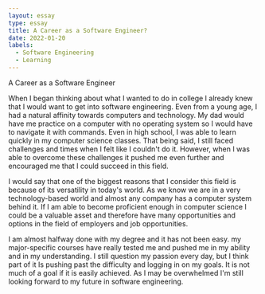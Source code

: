 ```yaml
---
layout: essay
type: essay
title: A Career as a Software Engineer? 
date: 2022-01-20
labels:
  - Software Engineering
  - Learning
---
```


A Career as a Software Engineer

When I began thinking about what I wanted to do in college I  already knew that I would want to get into software engineering. Even from a young age, I had a natural affinity towards computers and technology. My dad would have me practice on a computer with no operating system so I would have to navigate it with commands. Even in high school, I was able to learn quickly in my computer science classes. That being said, I still faced challenges and times when I felt like I couldn't do it.  However, when I was able to overcome these challenges it pushed me even further and encouraged me that I could succeed in this field.

I would say that one of the biggest reasons that I consider this field is because of its versatility in today's world. As we know we are in a very technology-based world and almost any company has a computer system behind it. If I am able to become proficient enough in computer science I could be a valuable asset and therefore have many opportunities and options in the field of employers and job opportunities. 

I am almost halfway done with my degree and it has not been easy. my major-specific courses have really tested me and pushed me in my ability and in my understanding. I still question my passion every day, but I think part of it Is pushing past the difficulty and logging in on my goals. It is not much of a goal if it is easily achieved. As I may be overwhelmed I'm still looking forward to my future in software engineering.
